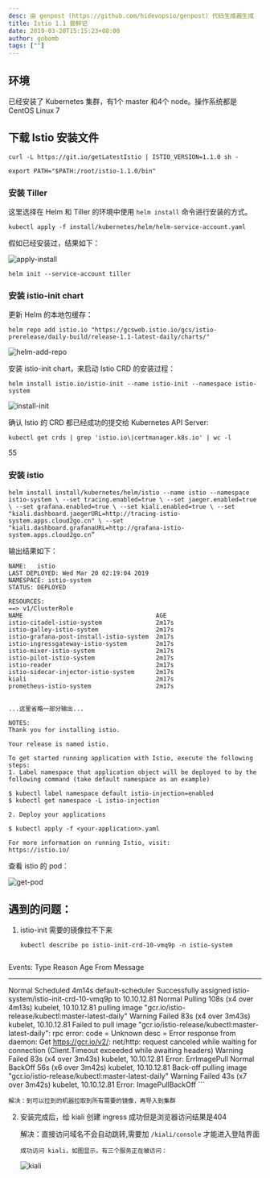 ```yaml
---
desc: 由 genpost (https://github.com/hidevopsio/genpost) 代码生成器生成
title: Istio 1.1 尝鲜记
date: 2019-03-20T15:15:23+08:00
author: gobomb
tags: [""]
---
```


## 环境

已经安装了 Kubernetes 集群，有1个 master 和4个 node。操作系统都是 CentOS Linux 7


## 下载 Istio 安装文件

`curl -L https://git.io/getLatestIstio | ISTIO_VERSION=1.1.0 sh -`
 
`export PATH="$PATH:/root/istio-1.1.0/bin"`


### 安装 Tiller

这里选择在 Helm 和 Tiller 的环境中使用 `helm install` 命令进行安装的方式。

`kubectl apply -f install/kubernetes/helm/helm-service-account.yaml`

假如已经安装过，结果如下：

![apply-install](/images/blog/istio-1.1/002.png)

`helm init --service-account tiller`

### 安装 istio-init chart

更新 Helm 的本地包缓存：

`helm repo add istio.io "https://gcsweb.istio.io/gcs/istio-prerelease/daily-build/release-1.1-latest-daily/charts/"`

![helm-add-repo](/images/blog/istio-1.1/001.png)

安装 istio-init chart，来启动 Istio CRD 的安装过程：

`helm install istio.io/istio-init --name istio-init --namespace istio-system`

![install-init](/images/blog/istio-1.1/004.png)

确认 Istio 的 CRD 都已经成功的提交给 Kubernetes API Server:

`kubectl get crds | grep 'istio.io\|certmanager.k8s.io' | wc -l`

55



### 安装 istio

`helm install install/kubernetes/helm/istio --name istio --namespace istio-system \
--set tracing.enabled=true \
--set jaeger.enabled=true \
--set grafana.enabled=true \
--set kiali.enabled=true \
 --set "kiali.dashboard.jaegerURL=http://tracing-istio-system.apps.cloud2go.cn" \
 --set "kiali.dashboard.grafanaURL=http://grafana-istio-system.apps.cloud2go.cn”`

输出结果如下：

```
NAME:   istio
LAST DEPLOYED: Wed Mar 20 02:19:04 2019
NAMESPACE: istio-system
STATUS: DEPLOYED

RESOURCES:
==> v1/ClusterRole
NAME                                     AGE
istio-citadel-istio-system               2m17s
istio-galley-istio-system                2m17s
istio-grafana-post-install-istio-system  2m17s
istio-ingressgateway-istio-system        2m17s
istio-mixer-istio-system                 2m17s
istio-pilot-istio-system                 2m17s
istio-reader                             2m17s
istio-sidecar-injector-istio-system      2m17s
kiali                                    2m17s
prometheus-istio-system                  2m17s


...这里省略一部分输出...

NOTES:
Thank you for installing istio.

Your release is named istio.

To get started running application with Istio, execute the following steps:
1. Label namespace that application object will be deployed to by the following command (take default namespace as an example)

$ kubectl label namespace default istio-injection=enabled
$ kubectl get namespace -L istio-injection

2. Deploy your applications

$ kubectl apply -f <your-application>.yaml

For more information on running Istio, visit:
https://istio.io/
```

查看 istio 的 pod：

![get-pod](/images/blog/istio-1.1/005.png)

## 遇到的问题：

1. istio-init 需要的镜像拉不下来

	`kubectl describe po istio-init-crd-10-vmq9p -n istio-system`

	```
Events:
  Type     Reason     Age                   From                  Message
  ----     ------     ----                  ----                  -------
  Normal   Scheduled  4m14s                 default-scheduler     Successfully assigned istio-system/istio-init-crd-10-vmq9p to 10.10.12.81
  Normal   Pulling    108s (x4 over 4m13s)  kubelet, 10.10.12.81  pulling image "gcr.io/istio-release/kubectl:master-latest-daily"
  Warning  Failed     83s (x4 over 3m43s)   kubelet, 10.10.12.81  Failed to pull image "gcr.io/istio-release/kubectl:master-latest-daily": rpc error: code = Unknown desc = Error response from daemon: Get https://gcr.io/v2/: net/http: request canceled while waiting for connection (Client.Timeout exceeded while awaiting headers)
  Warning  Failed     83s (x4 over 3m43s)   kubelet, 10.10.12.81  Error: ErrImagePull
  Normal   BackOff    56s (x6 over 3m42s)   kubelet, 10.10.12.81  Back-off pulling image "gcr.io/istio-release/kubectl:master-latest-daily"
  Warning  Failed     43s (x7 over 3m42s)   kubelet, 10.10.12.81  Error: ImagePullBackOff
	```


	解决：到可以拉到的机器拉取到所有需要的镜像，再导入到集群

2. 安装完成后，给 kiali 创建 ingress 成功但是浏览器访问结果是404

	解决：直接访问域名不会自动跳转,需要加 `/kiali/console` 才能进入登陆界面

       成功访问 kiali，如图显示，有三个服务正在被访问：

   ![kiali](/images/blog/istio-1.1/007.png)
